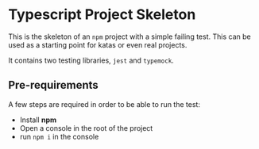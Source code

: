 # Typescript Project Skeleton
This is the skeleton of an `npm` project with a simple failing test. 
This can be used as a starting point for katas or even real projects.

It contains two testing libraries, `jest` and `typemock`.  


## Pre-requirements
A few steps are required in order to be able to run the test:
* Install **npm**
* Open a console in the root of the project
* run `npm i` in the console  

